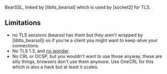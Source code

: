 
BearSSL, linked by [libtls_bearssl] which is used by [socket2] for TLS.

## Limitations

* no TLS sessions (bearssl has them but they aren't wrapped by [libtls_bearssl])
so if you're a client you might want to keep-alive your connections.
* No TLS 1.3, and [no wonder](https://bearssl.org/tls13.html).
* No CRL or OCSP, but you wouldn't want to use those anyway,
these are silly things, browsers don't use them anymore.
Use OneCRL for this which is also a hack but at least it scales.

